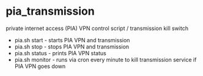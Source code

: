 # pia_transmission

private internet access (PIA) VPN control script / transmission kill switch

- pia.sh start  -  starts PIA VPN and transmission
- pia.sh stop  -  stops PIA VPN and transmission
- pia.sh status  -  prints PIA VPN status
- pia.sh monitor  -  runs via cron every minute to kill transmission service if PIA VPN goes down
